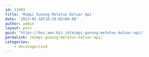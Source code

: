 ```yaml
---
id: 11003
title: 'Mimpi Gunung Meletus Keluar Api'
date: '2023-02-18T18:29:02+00:00'
author: admin
layout: post
guid: 'https://bos.awn.biz.id/mimpi-gunung-meletus-keluar-api/'
permalink: /mimpi-gunung-meletus-keluar-api/
categories:
    - Uncategorized
---
```


